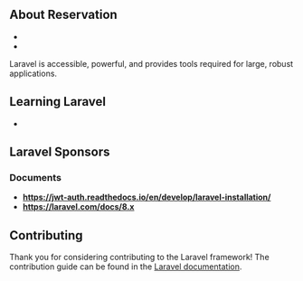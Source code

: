 

## About Reservation

- 
- 

Laravel is accessible, powerful, and provides tools required for large, robust applications.

## Learning Laravel

- 



## Laravel Sponsors



### Documents

- **https://jwt-auth.readthedocs.io/en/develop/laravel-installation/**
- **https://laravel.com/docs/8.x**

## Contributing

Thank you for considering contributing to the Laravel framework! The contribution guide can be found in the [Laravel documentation](https://laravel.com/docs/contributions).


